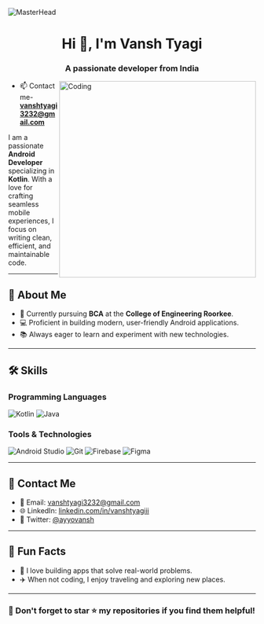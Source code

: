 
![MasterHead](https://i.pinimg.com/originals/0f/25/e4/0f25e4668c1c7740b5ed41835339d67f.gif)                     


<h1 align="center">Hi 👋, I'm Vansh Tyagi</h1>
<h3 align="center">A passionate developer from India</h3>
<img align="right" alt="Coding" width="400" src="https://media.tenor.com/NCRHhqkXrJYAAAAi/programmers-go-internet.gif">



- 📫 Contact me- **vanshtyagi3232@gmail.com**


I am a passionate **Android Developer** specializing in **Kotlin**. With a love for crafting seamless mobile experiences, I focus on writing clean, efficient, and maintainable code.

---

## 🚀 About Me

- 🌱 Currently pursuing **BCA** at the **College of Engineering Roorkee**.
- 💻 Proficient in building modern, user-friendly Android applications.
- 📚 Always eager to learn and experiment with new technologies.

---

## 🛠️ Skills

### Programming Languages
![Kotlin](https://img.shields.io/badge/Kotlin-0095D5?style=for-the-badge&logo=kotlin&logoColor=white) 
![Java](https://img.shields.io/badge/Java-007396?style=for-the-badge&logo=java&logoColor=white)

### Tools & Technologies
![Android Studio](https://img.shields.io/badge/Android%20Studio-3DDC84?style=for-the-badge&logo=android-studio&logoColor=white)
![Git](https://img.shields.io/badge/Git-F05032?style=for-the-badge&logo=git&logoColor=white)
![Firebase](https://img.shields.io/badge/Firebase-FFCA28?style=for-the-badge&logo=firebase&logoColor=black)
![Figma](https://img.shields.io/badge/Figma-F24E1E?style=for-the-badge&logo=figma&logoColor=white)

---


## 📱 Contact Me

- 📧 Email: [vanshtyagi3232@gmail.com](mailto:vanshtyagi3232@gmail.com)
- 🌐 LinkedIn: [linkedin.com/in/vanshtyagiii](https://linkedin.com/in/vanshtyagiiii)
- 💬 Twitter: [@ayyovansh](https://twitter.com/ayyovansh)

---


## 🌱 Fun Facts

- 🤖 I love building apps that solve real-world problems.
- ✈️ When not coding, I enjoy traveling and exploring new places.

---


### 🌟 Don't forget to star ⭐ my repositories if you find them helpful!
